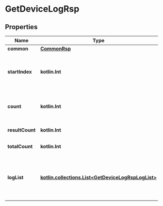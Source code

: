 
# GetDeviceLogRsp

## Properties
Name | Type | Description | Notes
------------ | ------------- | ------------- | -------------
**common** | [**CommonRsp**](CommonRsp.md) |  |  [optional]
**startIndex** | **kotlin.Int** | 開始インデックス（リクエストパラメータと同じ） |  [optional]
**count** | **kotlin.Int** | 要求件数（リクエストパラメータと同じ） |  [optional]
**resultCount** | **kotlin.Int** | 今回取得件数 |  [optional]
**totalCount** | **kotlin.Int** | 検索結果総数 |  [optional]
**logList** | [**kotlin.collections.List&lt;GetDeviceLogRspLogList&gt;**](GetDeviceLogRspLogList.md) | ログリスト&lt;br&gt; ログが存在しない場合は、空のリストを返す。 |  [optional]



